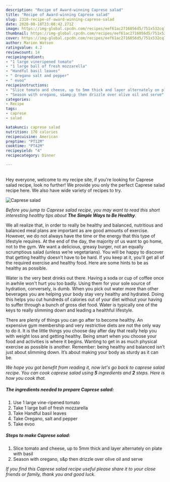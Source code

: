 ```yaml
---
description: "Recipe of Award-winning Caprese salad"
title: "Recipe of Award-winning Caprese salad"
slug: 2310-recipe-of-award-winning-caprese-salad
date: 2020-08-18T23:08:42.271Z
image: https://img-global.cpcdn.com/recipes/eef61ac2716056d5/751x532cq70/caprese-salad-recipe-main-photo.jpg
thumbnail: https://img-global.cpcdn.com/recipes/eef61ac2716056d5/751x532cq70/caprese-salad-recipe-main-photo.jpg
cover: https://img-global.cpcdn.com/recipes/eef61ac2716056d5/751x532cq70/caprese-salad-recipe-main-photo.jpg
author: Marion Watson
ratingvalue: 4.2
reviewcount: 14
recipeingredient:
- "1 large vineripened tomato"
- "1 large ball of fresh mozzarella"
- "Handful basil leaves"
- " Oregano salt and pepper"
- " evoo"
recipeinstructions:
- "Slice tomato and cheese, up to 5mm thick and layer alternately on plate with basil"
- "Season with oregano, s&amp;p then drizzle over olive oil and serve"
categories:
- Recipe
tags:
- caprese
- salad

katakunci: caprese salad 
nutrition: 170 calories
recipecuisine: American
preptime: "PT12M"
cooktime: "PT42M"
recipeyield: "4"
recipecategory: Dinner

---
```

<br>
Hey everyone, welcome to my recipe site, if you're looking for Caprese salad recipe, look no further! We provide you only the perfect Caprese salad recipe here. We also have wide variety of recipes to try.
<br>


![Caprese salad](https://img-global.cpcdn.com/recipes/eef61ac2716056d5/751x532cq70/caprese-salad-recipe-main-photo.jpg)

<i>Before you jump to Caprese salad recipe, you may want to read this short interesting healthy tips about <strong>The Simple Ways to Be Healthy</strong>.</i>

We all realize that, in order to really be healthy and balanced, nutritious and balanced meal plans are important as are good amounts of exercise. However, we do not always have the time or the energy that this type of lifestyle requires. At the end of the day, the majority of us want to go home, not to the gym. We want a delicious, greasy burger, not an equally scrumptious salad (unless we’re vegetarians). You will be happy to discover that getting healthy doesn't have to be hard. If you keep at it, you'll get all of the required exercise and healthy food. Here are some hints to be as healthy as possible.

Water is the very best drinks out there. Having a soda or cup of coffee once in awhile won't hurt you too badly. Using them for your sole source of hydration, conversely, is dumb. When you pick out water more than other beverages you are helping your body stay very healthy and hydrated. Doing this helps you cut hundreds of calories out of your diet without your having to suffer through a bunch of gross diet food. Water is typically one of the keys to really slimming down and leading a healthful lifestyle.

There are plenty of things you can go after to become healthy. An expensive gym membership and very restrictive diets are not the only way to do it. It is the little things you choose day after day that really help you with weight loss and getting healthy. Being smart when you choose your food and activities is where it begins. Wanting to get in as much physical exercise as possible is another. Remember: being healthy and balanced isn’t just about slimming down. It’s about making your body as sturdy as it can be. 


<i>We hope you got benefit from reading it, now let's go back to caprese salad recipe. You can cook caprese salad using <strong>5</strong> ingredients and <strong>2</strong> steps. Here is how you cook that.
</i>

##### The ingredients needed to prepare Caprese salad:

1. Use 1 large vine-ripened tomato
1. Take 1 large ball of fresh mozzarella
1. Take Handful basil leaves
1. Take  Oregano, salt and pepper
1. Take  evoo


##### Steps to make Caprese salad:

1. Slice tomato and cheese, up to 5mm thick and layer alternately on plate with basil
1. Season with oregano, s&amp;p then drizzle over olive oil and serve


<i>If you find this Caprese salad recipe useful please share it to your close friends or family, thank you and good luck.</i>
